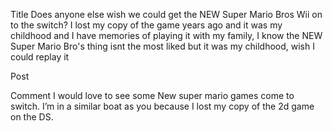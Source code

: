 Title
Does anyone else wish we could get the NEW Super Mario Bros Wii on to the switch? I lost my copy of the game years ago and it was my childhood and I have memories of playing it with my family, I know the NEW Super Mario Bro's thing isnt the most liked but it was my childhood, wish I could replay it

Post


Comment
I would love to see some New super mario games come to switch. I’m in a similar boat as you because I lost my copy of the 2d game on the DS.
